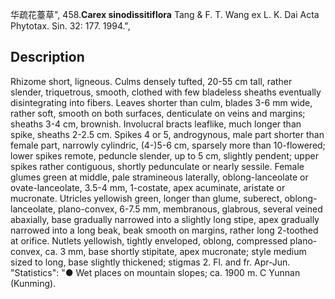 华疏花薹草",
458.**Carex sinodissitiflora** Tang & F. T. Wang ex L. K. Dai Acta Phytotax. Sin. 32: 177. 1994.",

## Description
Rhizome short, ligneous. Culms densely tufted, 20-55 cm tall, rather slender, triquetrous, smooth, clothed with few bladeless sheaths eventually disintegrating into fibers. Leaves shorter than culm, blades 3-6 mm wide, rather soft, smooth on both surfaces, denticulate on veins and margins; sheaths 3-4 cm, brownish. Involucral bracts leaflike, much longer than spike, sheaths 2-2.5 cm. Spikes 4 or 5, androgynous, male part shorter than female part, narrowly cylindric, (4-)5-6 cm, sparsely more than 10-flowered; lower spikes remote, peduncle slender, up to 5 cm, slightly pendent; upper spikes rather contiguous, shortly pedunculate or nearly sessile. Female glumes green at middle, pale stramineous laterally, oblong-lanceolate or ovate-lanceolate, 3.5-4 mm, 1-costate, apex acuminate, aristate or mucronate. Utricles yellowish green, longer than glume, suberect, oblong-lanceolate, plano-convex, 6-7.5 mm, membranous, glabrous, several veined abaxially, base gradually narrowed into a slightly long stipe, apex gradually narrowed into a long beak, beak smooth on margins, rather long 2-toothed at orifice. Nutlets yellowish, tightly enveloped, oblong, compressed plano-convex, ca. 3 mm, base shortly stipitate, apex mucronate; style medium sized to long, base slightly thickened; stigmas 2. Fl. and fr. Apr-Jun.
  "Statistics": "● Wet places on mountain slopes; ca. 1900 m. C Yunnan (Kunming).
